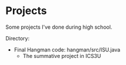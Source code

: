 # Projects
Some projects I've done during high school.

Directory:
- Final Hangman code: hangman/src/ISU.java
    - The summative project in ICS3U
    
